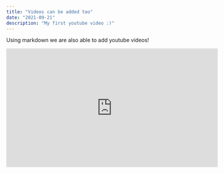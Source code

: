 ```yaml
---
title: "Videos can be added too"
date: "2021-09-21"
description: "My first youtube video :)"
---
```


Using markdown we are also able to add youtube videos!

<iframe width="560" height="315" src="https://www.youtube.com/watch?v=9fLL5UsI5lc" frameborder="0" allow="accelerometer; autoplay; encrypted-media; gyroscope; picture-in-picture" allowfullscreen></iframe>
